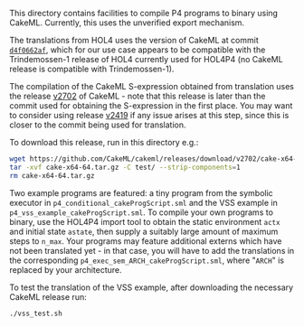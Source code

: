 This directory contains facilities to compile P4 programs to binary using CakeML. Currently, this uses the unverified export mechanism.

The translations from HOL4 uses the version of CakeML at commit [`d4f0662af`](https://github.com/CakeML/cakeml/tree/d4f0662af8596e6f964e54519b206be44e5b9f71), which for our use case appears to be compatible with the Trindemossen-1 release of HOL4 currently used for HOL4P4 (no CakeML release is compatible with Trindemossen-1).

The compilation of the CakeML S-expression obtained from translation uses the release [v2702](https://github.com/CakeML/cakeml/releases/tag/v2702) of CakeML - note that this release is later than the commit used for obtaining the S-expression in the first place. You may want to consider using release [v2419](https://github.com/CakeML/cakeml/releases/tag/v2419) if any issue arises at this step, since this is closer to the commit being used for translation.

To download this release, run in this directory e.g.:

```bash
wget https://github.com/CakeML/cakeml/releases/download/v2702/cake-x64-64.tar.gz
tar -xvf cake-x64-64.tar.gz -C test/ --strip-components=1
rm cake-x64-64.tar.gz
```

Two example programs are featured: a tiny program from the symbolic executor in `p4_conditional_cakeProgScript.sml` and the VSS example in `p4_vss_example_cakeProgScript.sml`. To compile your own programs to binary, use the HOL4P4 import tool to obtain the static environment `actx` and initial state `astate`, then supply a suitably large amount of maximum steps to `n_max`. Your programs may feature additional externs which have not been translated yet - in that case, you will have to add the translations in the corresponding `p4_exec_sem_ARCH_cakeProgScript.sml`, where "`ARCH`" is replaced by your architecture.

To test the translation of the VSS example, after downloading the necessary CakeML release run:

```bash
./vss_test.sh
```
